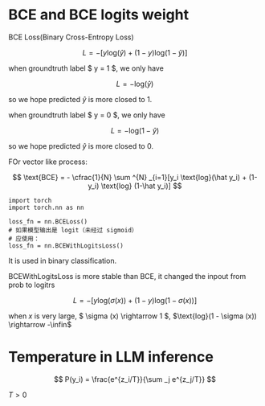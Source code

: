 # BCE and BCE logits weight

BCE Loss(Binary Cross-Entropy Loss)

$$
L = - [y \text{log}(\hat y) + (1-y) \text{log} (1-\hat y)]
$$

when groundtruth label $ y = 1 $, we only have

$$
L = - \text{log} ( \hat y)
$$

so we hope predicted $\hat y$ is more closed to 1.

when groundtruth label $ y = 0 $, we only have

$$
L = - \text{log} ( 1 - \hat y)
$$

so we hope predicted $\hat y$ is more closed to 0.

FOr vector like process:

$$
\text{BCE} = - \cfrac{1}{N} \sum ^{N} _{i=1}[y_i \text{log}(\hat y_i) + (1-y_i) \text{log} (1-\hat y_i)]
$$

```
import torch
import torch.nn as nn

loss_fn = nn.BCELoss()
# 如果模型输出是 logit（未经过 sigmoid）
# 应使用：
loss_fn = nn.BCEWithLogitsLoss()
```

It is used in binary classification.

BCEWithLogitsLoss is more stable than BCE, it changed the inpout from prob to logitrs


$$
L = - [y \text{log}(\sigma (x)) + (1-y) \text{log} (1- \sigma (x) )]
$$

when $x$ is very large, $ \sigma (x) \rightarrow 1  $, $\text{log}(1 - \sigma (x)) \rightarrow -\infin$

# Temperature in LLM inference

$$
P(y_i) = \frac{e^{z_i/T}}{\sum _j e^{z_j/T}}
$$

$T>0$ 